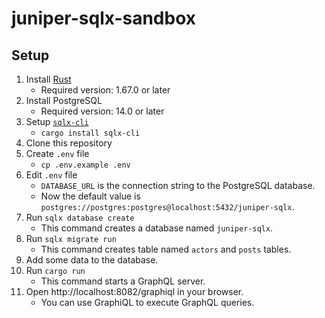 juniper-sqlx-sandbox
====================

## Setup

1. Install [Rust](https://www.rust-lang.org/tools/install)
    - Required version: 1.67.0 or later
1. Install PostgreSQL
    - Required version: 14.0 or later
1. Setup [`sqlx-cli`](https://github.com/launchbadge/sqlx/tree/main/sqlx-cli)
    - `cargo install sqlx-cli`
1. Clone this repository
1. Create `.env` file
    - `cp .env.example .env`
1. Edit `.env` file
    - `DATABASE_URL` is the connection string to the PostgreSQL database.
    - Now the default value is `postgres://postgres:postgres@localhost:5432/juniper-sqlx`.
1. Run `sqlx database create`
    - This command creates a database named `juniper-sqlx`.
1. Run `sqlx migrate run`
    - This command creates table named `actors` and `posts` tables.
1. Add some data to the database.
1. Run `cargo run`
    - This command starts a GraphQL server.
1. Open http://localhost:8082/graphiql in your browser.
    - You can use GraphiQL to execute GraphQL queries.

